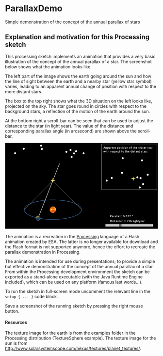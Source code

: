 # ParallaxDemo

Simple demonstration of the concept of the annual parallax of stars

## Explanation and motivation for this Processing sketch

This processing sketch implements an animation that provides a very basic
illustration of the concept of the annual parallax of a star. The screenshot
below shows what the animation looks like.

The left part of the image shows the earth going around the sun and how the
line of sight between the earth and a nearby star (yellow star symbol)
varies, leading to an apparent annual change of position with respect to the
more distant stars.

The box to the top right shows what the 3D situation on the left looks like,
projected on the sky. The star goes round in circles with respect to the
background stars, a reflection of the motion of the earth around the sun.

At the bottom right a scroll-bar can be seen that can be used to adjust the
distance to the star (in light year). The value of the distance and
corresponding parallax angle (in arcsecond) are shown above the scroll-bar.

![ParallaxDemo screenshot](parallax-demo.png)

The animation is a recreation in the [Processing](https://processing.org)
language of a Flash animation created by ESA. The latter is no longer
available for download and the Flash format is not supported anymore, hence
the effort to recreate the parallax demonstration in Processing.

The animation is intended for use during presentations; to provide a simple
but effective demonstration of the concept of the annual parallax of a star.
From within the Processing development environment the sketch can be
exported as a stand-alone executable (with the Java Runtime Engine
included), which can be used on any platform (famous last words...).

To run the sketch in full-screen mode uncomment the relevant line in the
`setup { ... }` code block.

Save a screenshot of the running sketch by pressing the right mouse button.

#### Resources

The texture image for the earth is from the examples folder in the
Processing distribution (TextureSphere example). The texture image for the
sun is from
<http://www.solarsystemscope.com/nexus/textures/planet_textures/>.
